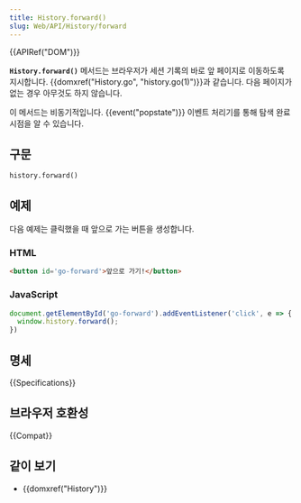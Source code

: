 ```yaml
---
title: History.forward()
slug: Web/API/History/forward
---
```

{{APIRef("DOM")}}

**`History.forward()`** 메서드는 브라우저가 세션 기록의 바로 앞 페이지로 이동하도록 지시합니다. {{domxref("History.go", "history.go(1)")}}과 같습니다. 다음 페이지가 없는 경우 아무것도 하지 않습니다.

이 메서드는 비동기적입니다. {{event("popstate")}} 이벤트 처리기를 통해 탐색 완료 시점을 알 수 있습니다.

## 구문

    history.forward()

## 예제

다음 예제는 클릭했을 때 앞으로 가는 버튼을 생성합니다.

### HTML

```html
<button id='go-forward'>앞으로 가기!</button>
```

### JavaScript

```js
document.getElementById('go-forward').addEventListener('click', e => {
  window.history.forward();
})
```

## 명세

{{Specifications}}

## 브라우저 호환성

{{Compat}}

## 같이 보기

- {{domxref("History")}}
